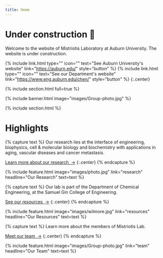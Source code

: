 ```yaml
---
title: Home
---
```


# Under construction 🚧


Welcome to the website of Mistriotis Laboratory at Auburn University. The website is under construction.
 
{%
  include link.html
  type=""
  icon=""
  text="See Auburn University's website"
  link="https://auburn.edu/"
  style="button"
%}
{%
  include link.html
  type=""
  icon=""
  text="See our Department's website"
  link="https://www.eng.auburn.edu/chen/"
  style="button"
%}
{:.center}

{% include section.html full=true %}

{% include banner.html image="images/Group-photo.jpg" %}

{% include section.html %}

# Highlights

{% capture text %}
Our research lies at the interface of engineering, biophysics, cell & molecular biology and biochemistry with applications in aging, vascular diseases and cancer metastasis.

[Learn more about our research &nbsp;→](research)
{:.center}
{% endcapture %}

{%
  include feature.html
  image="images/photo.jpg"
  link="research"
  headline="Our Research"
  text=text
%}

{% capture text %}
Our lab is part of the Department of Chemical Engineering, at the Samuel Gin College of Engineering.

[See our resources &nbsp;→](resources)
{:.center}
{% endcapture %}

{%
  include feature.html
  image="images/wilmore.jpg"
  link="resources"
  headline="Our Resources"
  text=text
%}

{% capture text %}
Learn more about the members of Mistriotis Lab.

[Meet our team &nbsp;→](team)
{:.center}
{% endcapture %}

{%
  include feature.html
  image="images/Group-photo.jpg"
  link="team"
  headline="Our Team"
  text=text
%}
